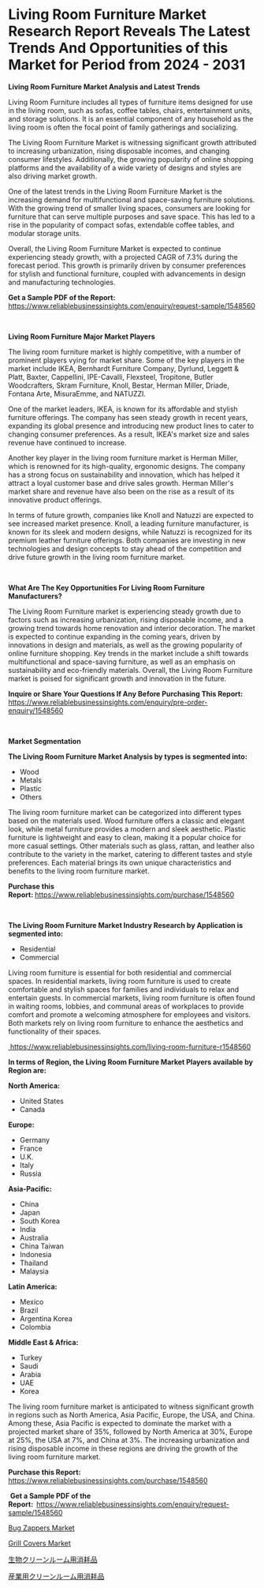 <p><h1>Living Room Furniture Market Research Report Reveals The Latest Trends And Opportunities of this Market for Period from 2024 - 2031</h1></p><p><strong>Living Room Furniture Market Analysis and Latest Trends</strong></p>
<p><p>Living Room Furniture includes all types of furniture items designed for use in the living room, such as sofas, coffee tables, chairs, entertainment units, and storage solutions. It is an essential component of any household as the living room is often the focal point of family gatherings and socializing.</p><p>The Living Room Furniture Market is witnessing significant growth attributed to increasing urbanization, rising disposable incomes, and changing consumer lifestyles. Additionally, the growing popularity of online shopping platforms and the availability of a wide variety of designs and styles are also driving market growth.</p><p>One of the latest trends in the Living Room Furniture Market is the increasing demand for multifunctional and space-saving furniture solutions. With the growing trend of smaller living spaces, consumers are looking for furniture that can serve multiple purposes and save space. This has led to a rise in the popularity of compact sofas, extendable coffee tables, and modular storage units.</p><p>Overall, the Living Room Furniture Market is expected to continue experiencing steady growth, with a projected CAGR of 7.3% during the forecast period. This growth is primarily driven by consumer preferences for stylish and functional furniture, coupled with advancements in design and manufacturing technologies.</p></p>
<p><strong>Get a Sample PDF of the Report:&nbsp;</strong> <a href="https://www.reliablebusinessinsights.com/enquiry/request-sample/1548560">https://www.reliablebusinessinsights.com/enquiry/request-sample/1548560</a></p>
<p>&nbsp;</p>
<p><strong>Living Room Furniture Major Market Players</strong></p>
<p><p>The living room furniture market is highly competitive, with a number of prominent players vying for market share. Some of the key players in the market include IKEA, Bernhardt Furniture Company, Dyrlund, Leggett & Platt, Baxter, Cappellini, IPE-Cavalli, Flexsteel, Tropitone, Butler Woodcrafters, Skram Furniture, Knoll, Bestar, Herman Miller, Driade, Fontana Arte, MisuraEmme, and NATUZZI.</p><p>One of the market leaders, IKEA, is known for its affordable and stylish furniture offerings. The company has seen steady growth in recent years, expanding its global presence and introducing new product lines to cater to changing consumer preferences. As a result, IKEA's market size and sales revenue have continued to increase.</p><p>Another key player in the living room furniture market is Herman Miller, which is renowned for its high-quality, ergonomic designs. The company has a strong focus on sustainability and innovation, which has helped it attract a loyal customer base and drive sales growth. Herman Miller's market share and revenue have also been on the rise as a result of its innovative product offerings.</p><p>In terms of future growth, companies like Knoll and Natuzzi are expected to see increased market presence. Knoll, a leading furniture manufacturer, is known for its sleek and modern designs, while Natuzzi is recognized for its premium leather furniture offerings. Both companies are investing in new technologies and design concepts to stay ahead of the competition and drive future growth in the living room furniture market.</p></p>
<p>&nbsp;</p>
<p><strong>What Are The Key Opportunities For Living Room Furniture Manufacturers?</strong></p>
<p><p>The Living Room Furniture market is experiencing steady growth due to factors such as increasing urbanization, rising disposable income, and a growing trend towards home renovation and interior decoration. The market is expected to continue expanding in the coming years, driven by innovations in design and materials, as well as the growing popularity of online furniture shopping. Key trends in the market include a shift towards multifunctional and space-saving furniture, as well as an emphasis on sustainability and eco-friendly materials. Overall, the Living Room Furniture market is poised for significant growth and innovation in the future.</p></p>
<p><strong>Inquire or Share Your Questions If Any Before Purchasing This Report:</strong> <a href="https://www.reliablebusinessinsights.com/enquiry/pre-order-enquiry/1548560">https://www.reliablebusinessinsights.com/enquiry/pre-order-enquiry/1548560</a></p>
<p>&nbsp;</p>
<p><strong>Market Segmentation</strong></p>
<p><strong>The Living Room Furniture Market Analysis by types is segmented into:</strong></p>
<p><ul><li>Wood</li><li>Metals</li><li>Plastic</li><li>Others</li></ul></p>
<p><p>The living room furniture market can be categorized into different types based on the materials used. Wood furniture offers a classic and elegant look, while metal furniture provides a modern and sleek aesthetic. Plastic furniture is lightweight and easy to clean, making it a popular choice for more casual settings. Other materials such as glass, rattan, and leather also contribute to the variety in the market, catering to different tastes and style preferences. Each material brings its own unique characteristics and benefits to the living room furniture market.</p></p>
<p><strong>Purchase this Report:&nbsp;</strong><a href="https://www.reliablebusinessinsights.com/purchase/1548560">https://www.reliablebusinessinsights.com/purchase/1548560</a></p>
<p>&nbsp;</p>
<p><strong>The Living Room Furniture Market Industry Research by Application is segmented into:</strong></p>
<p><ul><li>Residential</li><li>Commercial</li></ul></p>
<p><p>Living room furniture is essential for both residential and commercial spaces. In residential markets, living room furniture is used to create comfortable and stylish spaces for families and individuals to relax and entertain guests. In commercial markets, living room furniture is often found in waiting rooms, lobbies, and communal areas of workplaces to provide comfort and promote a welcoming atmosphere for employees and visitors. Both markets rely on living room furniture to enhance the aesthetics and functionality of their spaces.</p></p>
<p><a href="https://www.reliablebusinessinsights.com/living-room-furniture-r1548560">&nbsp;https://www.reliablebusinessinsights.com/living-room-furniture-r1548560</a></p>
<p><strong>In terms of Region, the Living Room Furniture Market Players available by Region are:</strong></p>
<p>
    <p> <strong> North America: </strong>
        <ul>
            <li>United States</li>
            <li>Canada</li>
        </ul>
        </p> 
    <p> <strong> Europe: </strong>
        <ul>
            <li>Germany</li>
            <li>France</li>
            <li>U.K.</li>
            <li>Italy</li>
            <li>Russia</li>
        </ul>
        </p> 
    <p> <strong> Asia-Pacific: </strong>
        <ul>
            <li>China</li>
            <li>Japan</li>
            <li>South Korea</li>
            <li>India</li>
            <li>Australia</li>
            <li>China Taiwan</li>
            <li>Indonesia</li>
            <li>Thailand</li>
            <li>Malaysia</li>
        </ul>
        </p> 
    <p> <strong> Latin America: </strong>
        <ul>
            <li>Mexico</li>
            <li>Brazil</li>
            <li>Argentina Korea</li>
            <li>Colombia</li>
        </ul>
        </p> 
    <p> <strong> Middle East & Africa: </strong>
        <ul>
            <li>Turkey</li>
            <li>Saudi</li>
            <li>Arabia</li>
            <li>UAE</li>
            <li>Korea</li>
        </ul>
    </p>
    </p>
<p><p>The living room furniture market is anticipated to witness significant growth in regions such as North America, Asia Pacific, Europe, the USA, and China. Among these, Asia Pacific is expected to dominate the market with a projected market share of 35%, followed by North America at 30%, Europe at 25%, the USA at 7%, and China at 3%. The increasing urbanization and rising disposable income in these regions are driving the growth of the living room furniture market.</p></p>
<p><strong>Purchase this Report: </strong><a href="https://www.reliablebusinessinsights.com/purchase/1548560">https://www.reliablebusinessinsights.com/purchase/1548560</a></p>
<p>&nbsp;<strong>Get a Sample PDF of the Report:&nbsp;&nbsp;</strong><a href="https://www.reliablebusinessinsights.com/enquiry/request-sample/1548560">https://www.reliablebusinessinsights.com/enquiry/request-sample/1548560</a></p>
<p><strong></strong></p>
<p><p><a href="https://github.com/Krdamani25/Market-Research-Report-List-1/blob/main/bug-zappers-market.md">Bug Zappers Market</a></p><p><a href="https://github.com/alexcrou8/Market-Research-Report-List-1/blob/main/grill-covers-market.md">Grill Covers Market</a></p><p><a href="https://github.com/RudyBoyer2017/Market-Research-Report-List-1/blob/main/6788119142423.md">生物クリーンルーム用消耗品</a></p><p><a href="https://github.com/MosesSpinka1914/Market-Research-Report-List-2/blob/main/6600874142422.md">産業用クリーンルーム用消耗品</a></p></p>